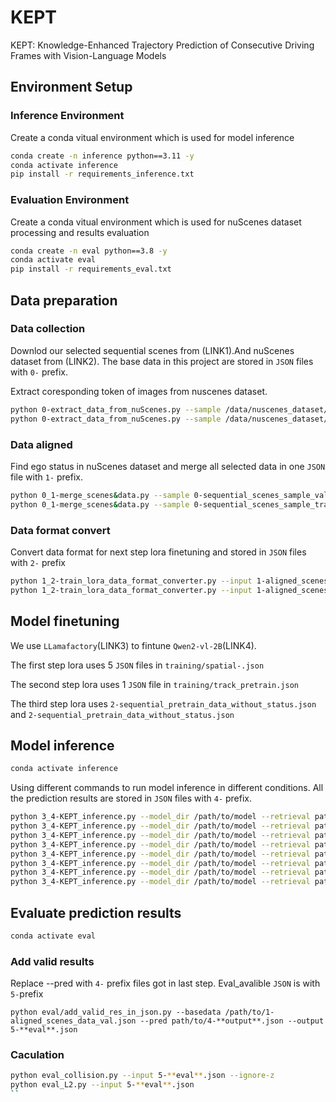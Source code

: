 # KEPT
KEPT: Knowledge-Enhanced Trajectory Prediction of Consecutive Driving Frames with Vision-Language Models
## Environment Setup
### Inference Environment
Create a conda vitual environment which is used for model inference
```bash
conda create -n inference python==3.11 -y
conda activate inference
pip install -r requirements_inference.txt
```
### Evaluation Environment
Create a conda vitual environment which is used for nuScenes dataset processing and results evaluation
```bash
conda create -n eval python==3.8 -y
conda activate eval
pip install -r requirements_eval.txt
```
## Data preparation
### Data collection
Downlod our selected sequential scenes from (LINK1).And nuScenes dataset from (LINK2). The base data in this project are stored in `JSON` files with `0-` prefix.

Extract coresponding token of images from nuscenes dataset.
```bash
python 0-extract_data_from_nuScenes.py --sample /data/nuscenes_dataset/v1.0-trainval/sample_data.json --input 0-sequential_scenes_val.json --output 0-sequential_scenes_sample_val.json
python 0-extract_data_from_nuScenes.py --sample /data/nuscenes_dataset/v1.0-trainval/sample_data.json --input 0-sequential_scenes_train.json --output 0-sequential_scenes_sample_train.json
```
### Data aligned
Find ego status in nuScenes dataset and merge all selected data in one `JSON` file with `1-` prefix.
```bash
python 0_1-merge_scenes&data.py --sample 0-sequential_scenes_sample_val.json --scenes 0-sequential_scenes_val.json --out 1-aligned_scenes_data_val.json
python 0_1-merge_scenes&data.py --sample 0-sequential_scenes_sample_train.json --scenes 0-sequential_scenes_train.json --out 1-aligned_scenes_data_train.json  
```
### Data format convert
Convert data format for next step lora finetuning and stored in `JSON` files with `2-` prefix
```bash
python 1_2-train_lora_data_format_converter.py --input 1-aligned_scenes_data_val.json --output 2-sequential_pretrain_data_with_status.json --status
python 1_2-train_lora_data_format_converter.py --input 1-aligned_scenes_data_val.json --output 2-sequential_pretrain_data_without_status.json
```
## Model finetuning
We use `LLamafactory`(LINK3) to fintune `Qwen2-vl-2B`(LINK4).

The first step lora uses 5 `JSON` files in `training/spatial-.json`

The second step lora uses 1 `JSON` file in `training/track_pretrain.json`

The third step lora uses `2-sequential_pretrain_data_without_status.json` and `2-sequential_pretrain_data_without_status.json`
## Model inference
```bash
conda activate inference
```
Using different commands to run model inference in different conditions. All the prediction results are stored in `JSON` files with `4-` prefix.
```bash
python 3_4-KEPT_inference.py --model_dir /path/to/model --retrieval path/to/3-retrieval_results_top1.json --val /path/to/1-aligned_scenes_data_val.json --db /path/to/1-aligned_scenes_data_train.json --topk 1 --out /path/to/4-**output**.json
python 3_4-KEPT_inference.py --model_dir /path/to/model --retrieval path/to/3-retrieval_results_top2.json --val /path/to/1-aligned_scenes_data_val.json --db /path/to/1-aligned_scenes_data_train.json --topk 2 --out /path/to/4-**output**.json
python 3_4-KEPT_inference.py --model_dir /path/to/model --retrieval path/to/3-retrieval_results_top3.json --val /path/to/1-aligned_scenes_data_val.json --db /path/to/1-aligned_scenes_data_train.json --topk 3 --out /path/to/4-**output**.json
python 3_4-KEPT_inference.py --model_dir /path/to/model --retrieval path/to/3-retrieval_results_top4.json --val /path/to/1-aligned_scenes_data_val.json --db /path/to/1-aligned_scenes_data_train.json --topk 4 --out /path/to/4-**output**.json
python 3_4-KEPT_inference.py --model_dir /path/to/model --retrieval path/to/3-retrieval_results_top1.json --val /path/to/1-aligned_scenes_data_val.json --db /path/to/1-aligned_scenes_data_train.json --topk 1 --out /path/to/4-**output**.json --withstatus
python 3_4-KEPT_inference.py --model_dir /path/to/model --retrieval path/to/3-retrieval_results_top2.json --val /path/to/1-aligned_scenes_data_val.json --db /path/to/1-aligned_scenes_data_train.json --topk 2 --out /path/to/4-**output**.json --withstatus
python 3_4-KEPT_inference.py --model_dir /path/to/model --retrieval path/to/3-retrieval_results_top3.json --val /path/to/1-aligned_scenes_data_val.json --db /path/to/1-aligned_scenes_data_train.json --topk 3 --out /path/to/4-**output**.json --withstatus
python 3_4-KEPT_inference.py --model_dir /path/to/model --retrieval path/to/3-retrieval_results_top4.json --val /path/to/1-aligned_scenes_data_val.json --db /path/to/1-aligned_scenes_data_train.json --topk 4 --out /path/to/4-**output**.json --withstatus
```
## Evaluate prediction results
```bash
conda activate eval
```
### Add valid results
Replace --pred with `4-` prefix files got in last step. Eval_avalible `JSON` is with `5-`prefix
```
python eval/add_valid_res_in_json.py --basedata /path/to/1-aligned_scenes_data_val.json --pred path/to/4-**output**.json --output 5-**eval**.json
```
### Caculation
```bash
python eval_collision.py --input 5-**eval**.json --ignore-z
python eval_L2.py --input 5-**eval**.json
``
